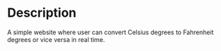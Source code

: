 # Description
A simple website where user can convert Celsius degrees to Fahrenheit degrees or vice versa in real time. 
